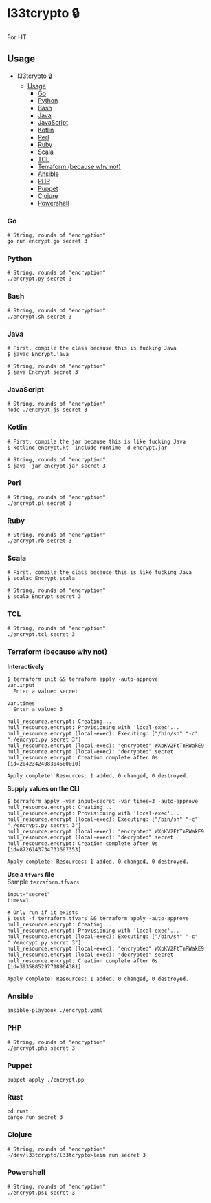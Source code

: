 # l33tcrypto 🔒

For HT

## Usage

- [l33tcrypto 🔒](#l33tcrypto)
  * [Usage](#usage)
    + [Go](#go)
    + [Python](#python)
    + [Bash](#bash)
    + [Java](#java)
    + [JavaScript](#javascript)
    + [Kotlin](#kotlin)
    + [Perl](#perl)
    + [Ruby](#ruby)
    + [Scala](#scala)
    + [TCL](#tcl)
    + [Terraform (because why not)](#terraform-because-why-not)
    + [Ansible](#ansible)
    + [PHP](#php)
    + [Puppet](#puppet)
    + [Clojure](#clojure)
    + [Powershell](#powershell)

### Go

```shell
# String, rounds of "encryption"
go run encrypt.go secret 3
```

### Python

```shell
# String, rounds of "encryption"
./encrypt.py secret 3
```

### Bash

```shell
# String, rounds of "encryption"
./encrypt.sh secret 3
```

### Java

```shell
# First, compile the class because this is fucking Java
$ javac Encrypt.java

# String, rounds of "encryption"
$ java Encrypt secret 3
```

### JavaScript

```shell
# String, rounds of "encryption"
node ./encrypt.js secret 3
```

### Kotlin

```shell
# First, compile the jar because this is like fucking Java
$ kotlinc encrypt.kt -include-runtime -d encrypt.jar

# String, rounds of "encryption"
$ java -jar encrypt.jar secret 3
```

### Perl

```shell
# String, rounds of "encryption"
./encrypt.pl secret 3
```

### Ruby

```shell
# String, rounds of "encryption"
./encrypt.rb secret 3
```

### Scala

```shell
# First, compile the class because this is like fucking Java
$ scalac Encrypt.scala

# String, rounds of "encryption"
$ scala Encrypt secret 3
```

### TCL

```shell
# String, rounds of "encryption"
./encrypt.tcl secret 3
```

### Terraform (because why not)

**Interactively**
```shell
$ terraform init && terraform apply -auto-approve
var.input
  Enter a value: secret

var.times
  Enter a value: 3

null_resource.encrypt: Creating...
null_resource.encrypt: Provisioning with 'local-exec'...
null_resource.encrypt (local-exec): Executing: ["/bin/sh" "-c" "./encrypt.py secret 3"]
null_resource.encrypt (local-exec): "encrypted" WXpKV2FtTnRWakE9
null_resource.encrypt (local-exec): "decrypted" secret
null_resource.encrypt: Creation complete after 0s [id=2042342408304500010]

Apply complete! Resources: 1 added, 0 changed, 0 destroyed.
```

**Supply values on the CLI**

```shell
$ terraform apply -var input=secret -var times=3 -auto-approve
null_resource.encrypt: Creating...
null_resource.encrypt: Provisioning with 'local-exec'...
null_resource.encrypt (local-exec): Executing: ["/bin/sh" "-c" "./encrypt.py secret 3"]
null_resource.encrypt (local-exec): "encrypted" WXpKV2FtTnRWakE9
null_resource.encrypt (local-exec): "decrypted" secret
null_resource.encrypt: Creation complete after 0s [id=8726143734733607353]

Apply complete! Resources: 1 added, 0 changed, 0 destroyed.
```

**Use a `tfvars` file**<br/>
Sample `terraform.tfvars`
```hcl
input="secret"
times=1
```


```shell
# Only run if it exists
$ test -f terraform.tfvars && terraform apply -auto-approve
null_resource.encrypt: Creating...
null_resource.encrypt: Provisioning with 'local-exec'...
null_resource.encrypt (local-exec): Executing: ["/bin/sh" "-c" "./encrypt.py secret 3"]
null_resource.encrypt (local-exec): "encrypted" WXpKV2FtTnRWakE9
null_resource.encrypt (local-exec): "decrypted" secret
null_resource.encrypt: Creation complete after 0s [id=3935885297718964381]

Apply complete! Resources: 1 added, 0 changed, 0 destroyed.
```

### Ansible

```shell
ansible-playbook ./encrypt.yaml
```

### PHP
```shell
# String, rounds of "encryption"
./encrypt.php secret 3
```

### Puppet

```shell
puppet apply ./encrypt.pp
```


### Rust
```
cd rust
cargo run secret 3
```


### Clojure

```shell
# String, rounds of "encryption"
~/dev/l33tcrypto/l33tcrypto>lein run secret 3
```

### Powershell 

```
# String, rounds of "encryption"
./encrypt.ps1 secret 3
```
